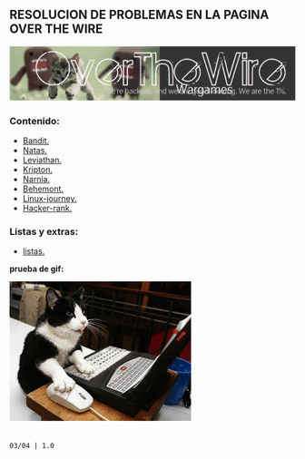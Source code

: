 ## RESOLUCION DE PROBLEMAS EN LA PAGINA OVER THE WIRE

![overthewire](/images/otw.png)  

### Contenido: 

- [Bandit.](content/bandit.md)  
- [Natas.](content/natas.md)  
- [Leviathan.](content/leviathan.md) 
- [Kripton.](content/kripton.md)  
- [Narnia.](content/narnia.md)  
- [Behemont.](content/behemont.md)
- [Linux-journey.](content/linuxjourney.md)
- [Hacker-rank.](content/hackerrank.md)  

### Listas y extras:
- [listas.](content/scores.md)

**prueba de gif:**

![gatoespera](/images/cat.gif)


<br>`03/04 | 1.0`